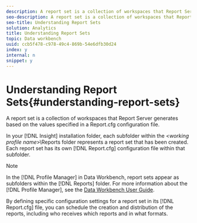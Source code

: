 ```yaml
---
description: A report set is a collection of workspaces that Report Server generates based on the values specified in a Report.cfg configuration file.
seo-description: A report set is a collection of workspaces that Report Server generates based on the values specified in a Report.cfg configuration file.
seo-title: Understanding Report Sets
solution: Analytics
title: Understanding Report Sets
topic: Data workbench
uuid: ccb5f478-c978-49c4-869b-54e6dfb30d24
index: y
internal: n
snippet: y
---
```


# Understanding Report Sets{#understanding-report-sets}

A report set is a collection of workspaces that Report Server generates based on the values specified in a Report.cfg configuration file.

In your [!DNL Insight] installation folder, each subfolder within the <*working profile name*>\Reports folder represents a report set that has been created. Each report set has its own [!DNL Report.cfg] configuration file within that subfolder.

>[!NOTE]
>
>In the [!DNL Profile Manager] in Data Workbench, report sets appear as subfolders within the [!DNL Reports] folder. For more information about the [!DNL Profile Manager], see the [Data Workbench User Guide](http://marketing.adobe.com/resources/help/en_US/insight/#Data_Workbench_Help).

By defining specific configuration settings for a report set in its [!DNL Report.cfg] file, you can schedule the creation and distribution of the reports, including who receives which reports and in what formats. 
